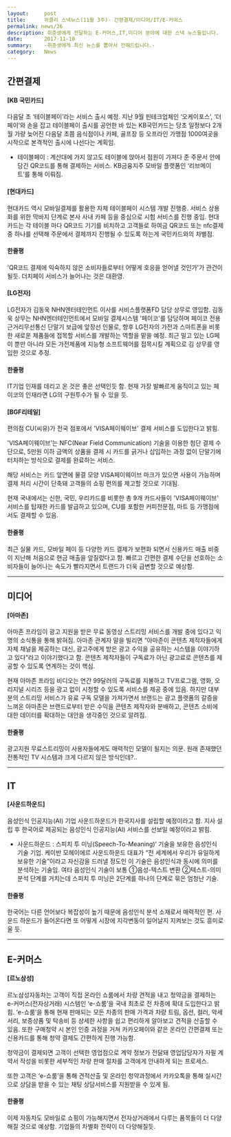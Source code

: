```yaml
---
layout:     post
title:      위클리 스낵뉴스(11월 3주)- 간편결제/미디어/IT/E-커머스
permalink: news/26
description: 취준생에게 전달하는 E-커머스,IT,미디어 분야에 대한 스낵 뉴스들입니다.
date:       2017-11-10
summary:    -취준생에게 최신 뉴스를 뽑아서 전해드립니다.-
category: 	News
---
```



## 간편결제 

#### [KB 국민카드]

다음달 초 ‘테이블페이’라는 서비스 출시 예정. 지난 9월 핀테크업체인 ‘오케이포스’, ‘더페이’와 손을 잡고 테이블페이 출시를 공언한 바 있는 KB국민카드는 당초 일정보다 2개월 가량 늦어진 다음달 초쯤 음식점이나 카페, 골프장 등 오프라인 가맹점 1000여곳을 시작으로 본격적인 출시에 나선다는 계획임.


* 테이블페이 : 계산대에 가지 않고도 테이블에 앉아서 점원이 가져다 준 주문서 안에 담긴 QR코드를 통해 결제하는 서비스. KB금융지주 모바일 플랫폼인 ‘리브메이트’를 통해 이뤄짐.

#### [현대카드]

현대카드 역시 모바일결제를 활용한 자체 테이블페이 시스템 개발 진행중. 서비스 상용화를 위한 막바지 단계로 본사 사내 카페 등을 중심으로 시험 서비스를 진행 중임. 현대카드는 각 테이블 마다 QR코드 기기를 비치하고 고객들로 하여금 QR코드 또는 nfc결제 중 하나를 선택해 주문에서 결제까지 진행될 수 있도록 하는게 국민카드와의 차별점.

#### 한줄평 

'QR코드 결제에 익숙하지 않은 소비자들로부터 어떻게 호응을 얻어낼 것인가'가 관건이 될듯. 더치페이 서비스가 늘어나는 것은 대환영.


#### [LG전자]

LG전자가 김동욱 NHN엔터테인먼트 이사를 서비스플랫폼FD 담당 상무로 영입함. 김동욱 상무는 NHN엔터테인먼트에서 모바일 결제시스템 '페이코'를 담당하며 페이코 전용 근거리무선통신 단말기 보급에 앞장선 인물로, 향후 LG전자의 가전과 스마트폰을 비롯한 새로운 제품들에 접목할 서비스를 개발하는 역할을 맡을 예정. 최근 밀고 있는 LG페이 뿐만 아니라 모든 가전제품에 지능형 소프트웨어를 접목시킬 계획으로 김 상무를 영입한 것으로 추정.

#### 한줄평
IT기업 인재를 데리고 온 것은 좋은 선택인듯 함. 현재 가장 발빠르게 움직이고 있는 페이코의 인재라면 LG의 구원투수가 될 수 있을 듯.

#### [BGF리테일]

편의점 CU(씨유)가 전국 점포에서 'VISA페이웨이브' 결제 서비스를 도입한다고 밝힘.

'VISA페이웨이브'는 NFC(Near Field Communication) 기술을 이용한 첨단 결제 수단으로, 5만원 이하 금액의 상품을 결제 시 카드를 긁거나 삽입하는 과정 없이 단말기에 터치하는 방식으로 결제를 완료하는 서비스.

해당 서비스는 카드 앞면에 물결 모양 VISA페이웨이브 마크가 있으면 사용이 가능하며 결제 처리 시간이 단축돼 고객들의 쇼핑 편의를 제고할 것으로 기대됨.

현재 국내에서는 신한, 국민, 우리카드를 비롯한 총 9개 카드사들이 'VISA페이웨이브' 서비스를 탑재한 카드를 발급하고 있으며, CU를 포함한 커피전문점, 마트 등 가맹점에서도 결제할 수 있음. 

#### 한줄평

최근 실물 카드, 모바일 페이 등 다양한 카드 결제가 보편화 되면서 신용카드 매출 비중이 지난해 처음으로 현금 매출을 앞질렀다고 함. 빠르고 간편한 결제 수단을 선호하는 소비자들이 늘어나는 속도가 빨라지면서 트랜드가 더욱 급변할 것으로 예상함.

- - -

## 미디어 

#### [아마존]

아마존 프라임이 광고 지원을 받은 무료 동영상 스트리밍 서비스를 개발 중에 있다고 익명의 소식통을 통해 밝혀짐. 아마존 관계자 말을 빌리면 “아마존이 콘텐츠 제작자들에게 자체 채널을 제공하는 대신, 광고주에게 받은 광고 수익을 공유하는 시스템을 이야기하고 있다”라고 이야기했다고 함. 콘텐츠 제작자들이 구독료가 아닌 광고료로 콘텐츠를 제공할 수 있도록 연계하는 것이 핵심.
 
현재 아마존 프라임 비디오는 연간 99달러의 구독료를 지불하고 TV프로그램, 영화, 오리지널 시리즈 등을 광고 없이 시청할 수 있도록 서비스를 제공 중에 있음. 하지만 대부분의 스트리밍 서비스가 유료 구독 모델을 가져가면서 브랜드는 광고 플랫폼의 갈증을 느껴온 아마존은 브랜드로부터 받은 수익을 콘텐츠 제작자와 분배하고, 콘텐츠 소비에 대한 데이터를 확대하는 대안을 생각중인 것으로 알려짐.

#### 한줄평 

광고지원 무료스트리밍이 사용자들에게도 매력적인 모델이 될지는 의문. 원래 존재했던 전통적인 TV 시스템과 크게 다르지 않은 방식인데?..

- - -

## IT

#### [사운드하운드]

음성인식 인공지능(AI) 기업 사운드하운드가 한국지사를 설립할 예정이라고 함. 지사 설립 후 한국어로 제공되는 음성인식 인공지능(AI) 서비스를 선보일 예정이라고 밝힘.

* 사운드하운드 : 스피치 투 미닝(Speech-To-Meaning)’ 기술을 보유한 음성인식 기술 기업. 케이반 모헤이에르 사운드하운드 대표가 “전 세계에서 우리가 유일하게 보유한 기술”이라고 자신감을 드러낼 정도인 이 기술은 음성인식과 동시에 의미를 분석하는 기술임. 여타 음성인식 기술이 보통 ①음성-텍스트 변환 ②텍스트-의미 분석 단계를 거치는데 스피치 투 미닝은 2단계를 하나의 단계로 묶은 엄청난 기술.

#### 한줄평

한국어는 다른 언어보다 복잡성이 높기 때문에 음성인식 분석 소재로서 매력적인 편. 사운드 하운드가 들어온다면 또 어떻게 시장에 지각변동이 일어날지 지켜보는 것도 흥미로울 듯.

- - -

## E-커머스

#### [르노삼성]

르노삼성자동차는 고객이 직접 온라인 쇼룸에서 차량 견적을 내고 청약금을 결제하는 e-커머스(전자상거래) 시스템인 ‘e-쇼룸’을 국내 최초로 전 차종에 확대 도입한다고 밝힘. ‘e-쇼룸’을 통해 현재 판매되는 모든 차종의 판매 가격과 차량 트림, 옵션, 컬러, 악세서리, 보증상품 및 탁송비 등 상세한 사항을 쉽고 편리하게 알아보고 견적을 산출할 수 있음. 또한 구매청약 시 본인 인증 과정을 거쳐 카카오페이와 같은 온라인 간편결제 또는 신용카드를 통해 청약 결제도 간편하게 진행 가능함. 

청약금이 결제되면 고객이 선택한 영업점으로 계약 정보가 전달돼 영업담당자가 자필 계약서 작성을 비롯한 세부적인 차량 판매 절차를 고객에게 안내하게 되는 프로세스.

또한 고객은 ‘e-쇼룸’을 통해 견적산출 및 온라인 청약과정에서 카카오톡을 통해 실시간으로 상담을 받을 수 있는 채팅 상담서비스를 지원받을 수 있게 됨.


#### 한줄평

이제 자동차도 모바일로 쇼핑이 가능해지면서 전자상거래에서 다루는 품목들이 더 다양해질 것으로 예상함. 기업들의 차별화 전략이 더 다양해질듯.



